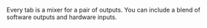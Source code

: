 Every tab is a mixer for a pair of outputs. You can include a blend of software outputs and hardware inputs.